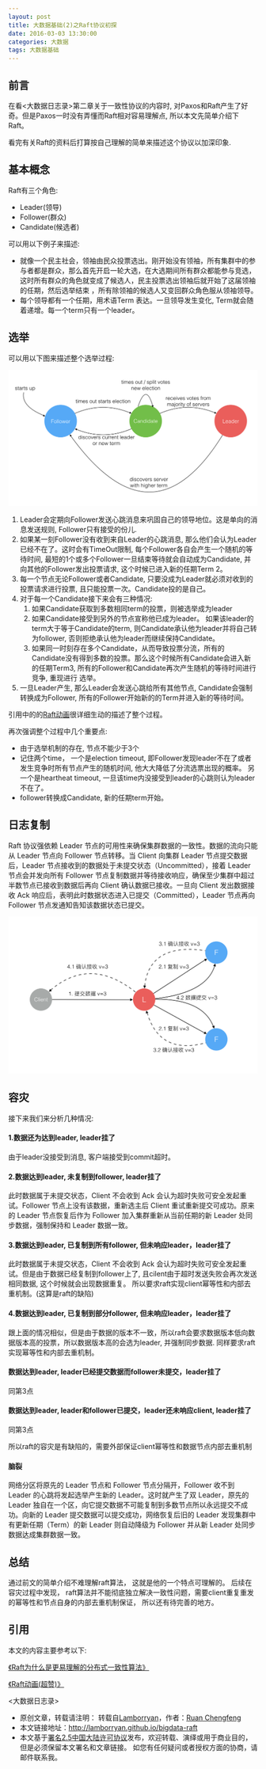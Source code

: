 ```yaml
---
layout: post
title: 大数据基础(2)之Raft协议初探
date: 2016-03-03 13:30:00
categories: 大数据
tags: 大数据基础
---
```


## 前言

在看<大数据日志录>第二章关于一致性协议的内容时, 对Paxos和Raft产生了好奇。但是Paxos一时没有弄懂而Raft相对容易理解点, 所以本文先简单介绍下Raft。

看完有关Raft的资料后打算按自己理解的简单来描述这个协议以加深印象.

## 基本概念

Raft有三个角色:

* Leader(领导)
* Follower(群众)
* Candidate(候选者)

可以用以下例子来描述:

* 就像一个民主社会，领袖由民众投票选出。刚开始没有领袖，所有集群中的参与者都是群众，那么首先开启一轮大选，在大选期间所有群众都能参与竞选，这时所有群众的角色就变成了候选人，民主投票选出领袖后就开始了这届领袖的任期，然后选举结束 ，所有除领袖的候选人又变回群众角色服从领袖领导。
* 每个领导都有一个任期，用术语Term 表达。一旦领导发生变化, Term就会随着递增。每一个term只有一个leader。

## 选举


可以用以下图来描述整个选举过程:

![img](../image/raft_leader_selection.png)

1.  Leader会定期向Follower发送心跳消息来巩固自己的领导地位。这是单向的消息发送规则, Follower只有接受的份儿.
2.  如果某一刻Follower没有收到来自Leader的心跳消息, 那么他们会认为Leader已经不在了。这时会有TimeOut限制, 每个Follower各自会产生一个随机的等待时间, 最短的1个或多个Follower一旦结束等待就会自动成为Candidate, 并向其他的Follower发出投票请求, 这个时候已进入新的任期Term 2。
3.  每一个节点无论Follower或者Candidate, 只要没成为Leader就必须对收到的投票请求进行投票, 且只能投票一次。Candidate投的是自己。
4.  对于每一个Candidate接下来会有三种情况:
       1.   如果Candidate获取到多数相同term的投票，则被选举成为leader
       2.   如果Candidate接受到另外的节点宣称他已成为leader。 如果该leader的term大于等于Candidate的term, 则Candidate承认他为leader并将自己转为follower, 否则拒绝承认他为leader而继续保持Candidate。
       3.   如果同一时刻存在多个Candidate，从而导致投票分流，所有的Candidate没有得到多数的投票。那么这个时候所有Candidate会进入新的任期Term3, 所有的Follower和Candidate再次产生随机的等待时间进行竞争, 重现进行
       选举。
6. 一旦Leader产生, 那么Leader会发送心跳给所有其他节点, Candidate会强制转换成为Follower, 所有的Follower开始新的的Term并进入新的等待时间。

引用中的的[Raft动画](http://thesecretlivesofdata.com/raft/)很详细生动的描述了整个过程。

再次强调整个过程中几个重要点:

* 由于选举机制的存在, 节点不能少于3个
* 记住两个time， 一个是election timeout, 即Follower发现leader不在了或者发生竞争时所有节点产生的随机时间, 他大大降低了分流选票出现的概率。 另一个是heartheat timeout, 一旦该time内没接受到leader的心跳则认为leader不在了。
* follower转换成Candidate, 新的任期term开始。

## 日志复制

Raft 协议强依赖 Leader 节点的可用性来确保集群数据的一致性。数据的流向只能从 Leader 节点向 Follower 节点转移。当 Client 向集群 Leader 节点提交数据后，Leader 节点接收到的数据处于未提交状态（Uncommitted），接着 Leader 节点会并发向所有 Follower 节点复制数据并等待接收响应，确保至少集群中超过半数节点已接收到数据后再向 Client 确认数据已接收。一旦向 Client 发出数据接收 Ack 响应后，表明此时数据状态进入已提交（Committed），Leader 节点再向 Follower 节点发通知告知该数据状态已提交。

![img](../image/raft_log_replicat.png)

## 容灾

接下来我们来分析几种情况:

#### 1.数据还为达到leader, leader挂了

由于leader没接受到消息, 客户端接受到commit超时。

#### 2.数据达到leader, 未复制到follower, leader挂了

此时数据属于未提交状态，Client 不会收到 Ack 会认为超时失败可安全发起重试。Follower 节点上没有该数据，重新选主后 Client 重试重新提交可成功。原来的 Leader 节点恢复后作为 Follower 加入集群重新从当前任期的新 Leader 处同步数据，强制保持和 Leader 数据一致。

#### 3.数据达到leader, 已复制到所有follower, 但未响应leader，leader挂了

此时数据属于未提交状态，Client 不会收到 Ack 会认为超时失败可安全发起重试。但是由于数据已经复制到follower上了, 且cilent由于超时发送失败会再次发送相同数据, 这个时候就会出现数据重复。 所以要求raft实现client幂等性和内部去重机制。(这算是raft的缺陷)

#### 4.数据达到leader, 已复制到部分follower, 但未响应leader，leader挂了
跟上面的情况相似，但是由于数据的版本不一致，所以raft会要求数据版本低向数据版本高的投票，所以数据版本高的会选为leader, 并强制同步数据. 同样要求raft实现幂等性和内部去重机制。

#### 数据达到leader, leader已经提交数据而follower未提交，leader挂了
同第3点

#### 数据达到leader, leader和follower已提交，leader还未响应client, leader挂了
同第3点

所以raft的容灾是有缺陷的，需要外部保证client幂等性和数据节点内部去重机制

#### 脑裂

网络分区将原先的 Leader 节点和 Follower 节点分隔开，Follower 收不到 Leader 的心跳将发起选举产生新的 Leader。这时就产生了双 Leader，原先的 Leader 独自在一个区，向它提交数据不可能复制到多数节点所以永远提交不成功。向新的 Leader 提交数据可以提交成功，网络恢复后旧的 Leader 发现集群中有更新任期（Term）的新 Leader 则自动降级为 Follower 并从新 Leader 处同步数据达成集群数据一致。

## 总结

通过前文的简单介绍不难理解raft算法， 这就是他的一个特点可理解的。 后续在容灾过程中发现， raft算法并不能彻底独立解决一致性问题，需要client重复重发的幂等性和节点自身的内部去重机制保证， 所以还有待完善的地方。

## 引用

本文的内容主要参考以下:

[《Raft为什么是更易理解的分布式一致性算法》](http://blog.csdn.net/mindfloating/article/details/50774564)

[《Raft动画(超赞)》](http://thesecretlivesofdata.com/raft/)

<大数据日志录>


* 原创文章，转载请注明： 转载自[Lamborryan](<http://lamborryan.github.io>)，作者：[Ruan Chengfeng](<http://lamborryan.github.io/about/>)
* 本文链接地址：http://lamborryan.github.io/bigdata-raft
* 本文基于[署名2.5中国大陆许可协议](<http://creativecommons.org/licenses/by/2.5/cn/>)发布，欢迎转载、演绎或用于商业目的，但是必须保留本文署名和文章链接。 如您有任何疑问或者授权方面的协商，请邮件联系我。
